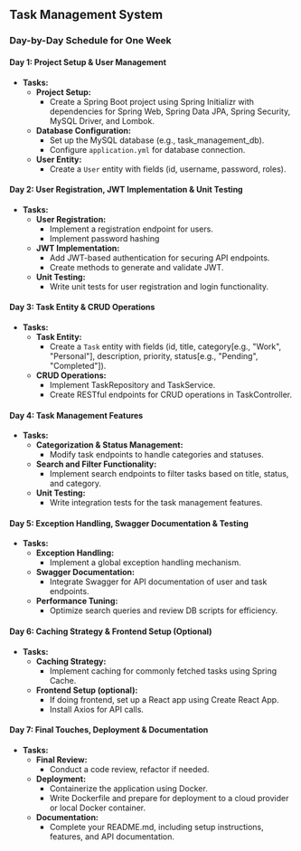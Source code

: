## Task Management System

### Day-by-Day Schedule for One Week

#### **Day 1: Project Setup & User Management**
- **Tasks:**
  - **Project Setup:**
    - Create a Spring Boot project using Spring Initializr with dependencies for Spring Web, Spring Data JPA, Spring Security, MySQL Driver, and Lombok.
  - **Database Configuration:**
    - Set up the MySQL database (e.g., task_management_db).
    - Configure `application.yml` for database connection.
  - **User Entity:**
    - Create a `User` entity with fields (id, username, password, roles).

#### **Day 2: User Registration, JWT Implementation & Unit Testing**
- **Tasks:**
  - **User Registration:**
    - Implement a registration endpoint for users.
    - Implement password hashing
  - **JWT Implementation:**
    - Add JWT-based authentication for securing API endpoints.
    - Create methods to generate and validate JWT.
  - **Unit Testing:**
    - Write unit tests for user registration and login functionality.

#### **Day 3: Task Entity & CRUD Operations**
- **Tasks:**
  - **Task Entity:**
    - Create a `Task` entity with fields (id, title, category[e.g., "Work", "Personal"], description, priority, status[e.g., "Pending", "Completed"]).
  - **CRUD Operations:**
    - Implement TaskRepository and TaskService.
    - Create RESTful endpoints for CRUD operations in TaskController.

#### **Day 4: Task Management Features**
- **Tasks:**
  - **Categorization & Status Management:**
    - Modify task endpoints to handle categories and statuses.
  - **Search and Filter Functionality:**
    - Implement search endpoints to filter tasks based on title, status, and category.
  - **Unit Testing:**
    - Write integration tests for the task management features.

#### **Day 5: Exception Handling, Swagger Documentation & Testing**
- **Tasks:**
  - **Exception Handling:**
    - Implement a global exception handling mechanism.
  - **Swagger Documentation:**
    - Integrate Swagger for API documentation of user and task endpoints.
  - **Performance Tuning:**
    - Optimize search queries and review DB scripts for efficiency.

#### **Day 6: Caching Strategy & Frontend Setup (Optional)**
- **Tasks:**
  - **Caching Strategy:**
    - Implement caching for commonly fetched tasks using Spring Cache.
  - **Frontend Setup (optional):**
    - If doing frontend, set up a React app using Create React App.
    - Install Axios for API calls.

#### **Day 7: Final Touches, Deployment & Documentation**
- **Tasks:**
  - **Final Review:**
    - Conduct a code review, refactor if needed.
  - **Deployment:**
    - Containerize the application using Docker.
    - Write Dockerfile and prepare for deployment to a cloud provider or local Docker container.
  - **Documentation:**
    - Complete your README.md, including setup instructions, features, and API documentation.
